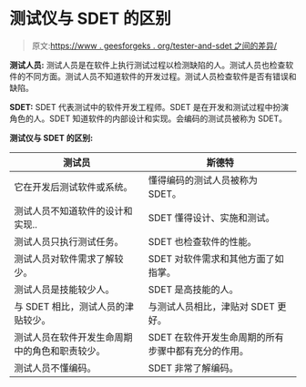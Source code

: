 # 测试仪与 SDET 的区别

> 原文:[https://www . geesforgeks . org/tester-and-sdet 之间的差异/](https://www.geeksforgeeks.org/difference-between-tester-and-sdet/)

**测试人员:**
测试人员是在软件上执行测试过程以检测缺陷的人。测试人员也检查软件的不同方面。测试人员不知道软件的开发过程。测试人员检查软件是否有错误和缺陷。

**SDET:**
SDET 代表测试中的软件开发工程师。SDET 是在开发和测试过程中扮演角色的人。SDET 知道软件的内部设计和实现。会编码的测试员被称为 SDET。

**测试仪与 SDET 的区别:**

<center>

| 测试员 | 斯德特 |
| --- | --- |
| 它在开发后测试软件或系统。 | 懂得编码的测试人员被称为 SDET。 |
| 测试人员不知道软件的设计和实现.. | SDET 懂得设计、实施和测试。 |
| 测试人员只执行测试任务。 | SDET 也检查软件的性能。 |
| 测试人员对软件需求了解较少。 | SDET 对软件需求和其他方面了如指掌。 |
| 测试人员是技能较少人。 | SDET 是高技能的人。 |
| 与 SDET 相比，测试人员的津贴较少。 | 与测试人员相比，津贴对 SDET 更好。 |
| 测试人员在软件开发生命周期中的角色和职责较少。 | SDET 在软件开发生命周期的所有步骤中都有充分的作用。 |
| 测试人员不懂编码。 | SDET 非常了解编码。 |

</center>